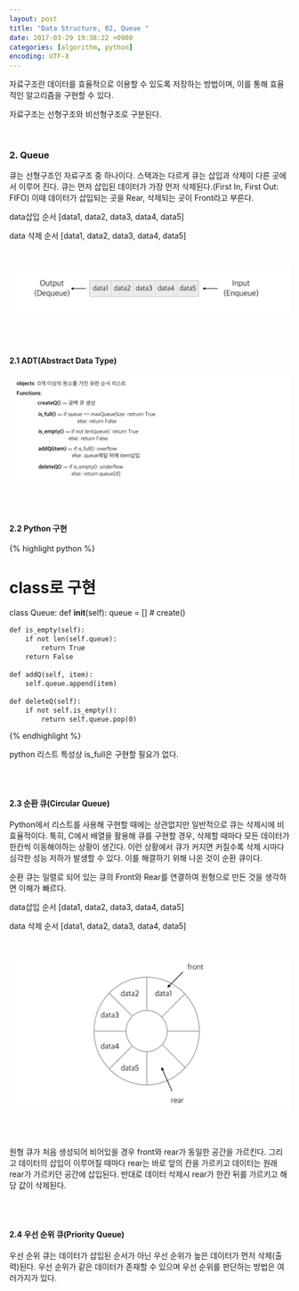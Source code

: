 ```yaml
---
layout: post
title: "Data Structure, 02, Queue "
date: 2017-03-29 19:38:22 +0900
categories: [algorithm, python]
encoding: UTF-8
---
```


자료구조란 데이터를 효율적으로 이용할 수 있도록 저장하는 방법이며,
이를 통해 효율적인 알고리즘을 구현할 수 있다. 

자료구조는 선형구조와 비선형구조로 구분된다. 

<br/>


### 2. Queue

큐는 선형구조인 자료구조 중 하나이다. 스택과는 다르게 큐는 삽입과 삭제이 다른 곳에서 이루어 진다. 
큐는 먼저 삽입된 데이터가 가장 먼저 삭제된다.(First In, First Out: FIFO) 이때 데이터가 삽입되는 곳을 Rear, 
삭제되는 곳이 Front라고 부른다.

data삽입 순서 [data1, data2, data3, data4, data5]

data 삭제 순서 [data1, data2, data3, data4, data5]

<br/>

![branch Image](https://raw.githubusercontent.com/sanghak-lee/sanghak-lee.github.io/master/static/img/_posts/queue.png)


<br/>
<br/>

#### 2.1 ADT(Abstract Data Type)

![branch Image](https://raw.githubusercontent.com/sanghak-lee/sanghak-lee.github.io/master/static/img/_posts/queueADT.png)


<br/>
<br/>


#### 2.2 Python 구현

{% highlight python %}

# class로 구현

class Queue:
    def __init__(self):
        queue = [] # create()

    def is_empty(self):
        if not len(self.queue):
            return True
        return False
    
    def addQ(self, item):
        self.queue.append(item) 

    def deleteQ(self):
        if not self.is_empty():
            return self.queue.pop(0)


{% endhighlight %}

python 리스트 특성상 is_full은 구현할 필요가 없다. 

<br/>
<br/>


#### 2.3 순환 큐(Circular Queue)

Python에서 리스트를 사용해 구현할 때에는 상관없지만 일반적으로 큐는 삭제시에 비효율적이다. 툭히, C에서 배열을 활용해 큐를 구현할 경우, 삭제할 때마다 모든 데이터가 한칸씩 이동해야하는 상황이 생긴다. 이런 상황에서 큐가 커지면 커질수록 삭제 시마다 심각한 성능 저하가 발생할 수 있다. 이를 해결하기 위해
나온 것이 순환 큐이다. 

순환 큐는 일렬로 되어 있는 큐의 Front와 Rear를 연결하여 원형으로 만든 것을 생각하면 이해가 빠르다.

data삽입 순서 [data1, data2, data3, data4, data5]

data 삭제 순서 [data1, data2, data3, data4, data5]

<br/>

![branch Image](https://raw.githubusercontent.com/sanghak-lee/sanghak-lee.github.io/master/static/img/_posts/circular.png)

<br/>
<br/>

원형 큐가 처음 생성되어 비어있을 경우 front와 rear가 동일한 공간을 가르킨다. 그리고 데이터의 삽입이 이루어질 때마다 
rear는 바로 앞의 칸을 가르키고 데이터는 원래 rear가 가르키던 공간에 삽입된다. 반대로 데이터 삭제시 rear가 한칸 뒤를 가르키고
해당 값이 삭제된다.

<br/>
<br/>

#### 2.4 우선 순위 큐(Priority Queue)

우선 순위 큐는 데이터가 삽입된 순서가 아닌 우선 순위가 높은 데이터가 먼저 삭제(출력)된다. 우선 순위가 같은 데이터가 존재할 수 있으며
우선 순위를 판단하는 방법은 여러가지가 있다.

<br/>
<br/>




